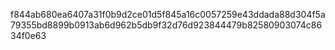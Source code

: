 f844ab680ea6407a31f0b9d2ce01d5f845a16c0057259e43ddada88d304f5a79355bd8899b0913ab6d962b5db9f32d76d923844479b82580903074c8634f0e63
